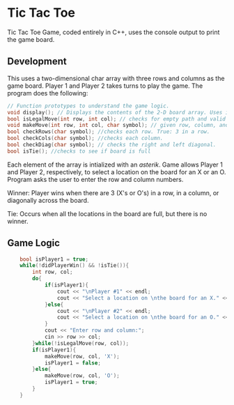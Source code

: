 # Tic Tac Toe
Tic Tac Toe Game, coded entirely in C++, uses the console output to print the game board.

## Development
This uses a two-dimensional char array with three rows and columns as the game board. Player 1 and Player 2 takes turns to play the game. The program does the following:
```C++
// Function prototypes to understand the game logic.
void display(); // Displays the contents of the 2-D board array. Uses iomanip to format the output.
bool isLegalMove(int row, int col); // checks for empty path and valid row and col index.
void makeMove(int row, int col, char symbol); // given row, column, and player symbol 'X' or 'O'.
bool checkRows(char symbol); //checks each row. True: 3 in a row.
bool checkCols(char symbol); //checks each column.
bool checkDiag(char symbol); // checks the right and left diagonal.
bool isTie(); //checks to see if board is full
```
Each element of the array is intialized with an *asterik*. Game allows Player 1 and Player 2, respectively, to select a location on the board for an X or an O. Program asks the user to enter the row and column numbers.

Winner: Player wins when there are 3 (X's or O's) in a row, in a column, or diagonally across the board.

Tie: Occurs when all the locations in the board are full, but there is no winner.

## Game Logic
```C++
    bool isPlayer1 = true;
    while(!didPlayerWin() && !isTie()){
        int row, col;
        do{
            if(isPlayer1){
                cout << "\nPlayer #1" << endl;
                cout << "Select a location on \nthe board for an X." << endl;
            }else{
                cout << "\nPlayer #2" << endl;
                cout << "Select a location on \nthe board for an O." << endl;
            }
            cout << "Enter row and column:";
            cin >> row >> col;
        }while(!isLegalMove(row, col));
        if(isPlayer1){
            makeMove(row, col, 'X');
            isPlayer1 = false;
        }else{
            makeMove(row, col, 'O');
            isPlayer1 = true;
        }
    }
```
